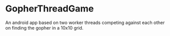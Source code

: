 # GopherThreadGame
An android app based on two worker threads competing against each other on finding the gopher in a 10x10 grid.
